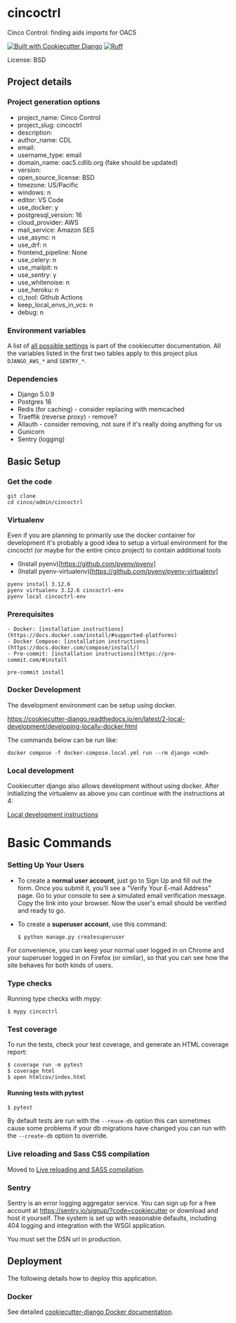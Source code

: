 # cincoctrl

Cinco Control: finding aids imports for OAC5

[![Built with Cookiecutter Django](https://img.shields.io/badge/built%20with-Cookiecutter%20Django-ff69b4.svg?logo=cookiecutter)](https://github.com/cookiecutter/cookiecutter-django/)
[![Ruff](https://img.shields.io/endpoint?url=https://raw.githubusercontent.com/astral-sh/ruff/main/assets/badge/v2.json)](https://github.com/astral-sh/ruff)

License: BSD

## Project details

### Project generation options

- project_name: Cinco Control
- project_slug: cincoctrl
- description:
- author_name: CDL
- email:
- username_type: email
- domain_name: oac5.cdlib.org (fake should be updated)
- version:
- open_source_license: BSD
- timezone: US/Pacific
- windows: n
- editor: VS Code
- use_docker: y
- postgresql_version: 16
- cloud_provider: AWS
- mail_service: Amazon SES
- use_async: n
- use_drf: n
- frontend_pipeline: None
- use_celery: n
- use_mailpit: n
- use_sentry: y
- use_whitenoise: n
- use_heroku: n
- ci_tool: Github Actions
- keep_local_envs_in_vcs: n
- debug: n

### Environment variables

A list of [all  possible settings](http://cookiecutter-django.readthedocs.io/en/latest/settings.html) is part of the cookiecutter documentation.  All the variables listed in the first two tables apply to this project plus `DJANGO_AWS_*` and `SENTRY_*`.

### Dependencies

- Django 5.0.9
- Postgres 16
- Redis (for caching) - consider replacing with memcached
- Traeffik (reverse proxy) - remove?
- Allauth - consider removing, not sure if it's really doing anything for us
- Gunicorn
- Sentry (logging)

## Basic Setup

### Get the code

```
git clone
cd cinco/admin/cincoctrl
```

### Virtualenv
Even if you are planning to primarily use the docker container for development it's probably a good idea to setup a virtual environment for the cincoctrl (or maybe for the entire cinco project) to contain additional tools

- (Install pyenv)[https://github.com/pyenv/pyenv]
- (Install pyenv-virtualenv)[https://github.com/pyenv/pyenv-virtualenv]

```
pyenv install 3.12.6
pyenv virtualenv 3.12.6 cincoctrl-env
pyenv local cincoctrl-env
```

### Prerequisites
    - Docker: [installation instructions](https://docs.docker.com/install/#supported-platforms)
    - Docker Compose: [installation instructions](https://docs.docker.com/compose/install/)
    - Pre-commit: [installation instructions](https://pre-commit.com/#install

```
pre-commit install
```

### Docker Development

The development environment can be setup using docker.

https://cookiecutter-django.readthedocs.io/en/latest/2-local-development/developing-locally-docker.html

The commands below can be run like:

```
docker compose -f docker-compose.local.yml run --rm django <cmd>
```

### Local development

Cookiecutter django also allows development without using docker.  After initializing the virtualenv as above you can continue with the instructions at 4:

[Local development instructions](https://cookiecutter-django.readthedocs.io/en/latest/2-local-development/developing-locally.html)

# Basic Commands

### Setting Up Your Users

- To create a **normal user account**, just go to Sign Up and fill out the form. Once you submit it, you'll see a "Verify Your E-mail Address" page. Go to your console to see a simulated email verification message. Copy the link into your browser. Now the user's email should be verified and ready to go.

- To create a **superuser account**, use this command:

      $ python manage.py createsuperuser

For convenience, you can keep your normal user logged in on Chrome and your superuser logged in on Firefox (or similar), so that you can see how the site behaves for both kinds of users.

### Type checks

Running type checks with mypy:

    $ mypy cincoctrl

### Test coverage

To run the tests, check your test coverage, and generate an HTML coverage report:

    $ coverage run -m pytest
    $ coverage html
    $ open htmlcov/index.html

#### Running tests with pytest

    $ pytest

By default tests are run with the `--reuse-db` option this can sometimes cause some problems if your db migrations have changed you can run with the `--create-db` option to override.

### Live reloading and Sass CSS compilation

Moved to [Live reloading and SASS compilation](https://cookiecutter-django.readthedocs.io/en/latest/developing-locally.html#sass-compilation-live-reloading).

### Sentry

Sentry is an error logging aggregator service. You can sign up for a free account at <https://sentry.io/signup/?code=cookiecutter> or download and host it yourself.
The system is set up with reasonable defaults, including 404 logging and integration with the WSGI application.

You must set the DSN url in production.

## Deployment

The following details how to deploy this application.

### Docker

See detailed [cookiecutter-django Docker documentation](https://cookiecutter-django.readthedocs.io/en/latest/3-deployment/deployment-with-docker.html).
